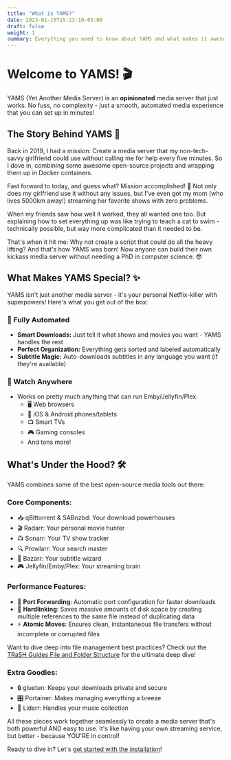 ```yaml
---
title: "What is YAMS?"
date: 2023-01-10T15:23:19-03:00
draft: false
weight: 1
summary: Everything you need to know about YAMS and what makes it awesome
---
```


# Welcome to YAMS! 🎬

YAMS (Yet Another Media Server) is an **opinionated** media server that just works. No fuss, no complexity - just a smooth, automated media experience that you can set up in minutes!

## The Story Behind YAMS 📖

Back in 2019, I had a mission: Create a media server that my non-tech-savvy girlfriend could use without calling me for help every five minutes. So I dove in, combining some awesome open-source projects and wrapping them up in Docker containers.

Fast forward to today, and guess what? Mission accomplished! 🎉 Not only does my girlfriend use it without any issues, but I've even got my mom (who lives 5000km away!) streaming her favorite shows with zero problems.

When my friends saw how well it worked, they all wanted one too. But explaining how to set everything up was like trying to teach a cat to swim - technically possible, but way more complicated than it needed to be. 

That's when it hit me: Why not create a script that could do all the heavy lifting? And that's how YAMS was born! Now anyone can build their own kickass media server without needing a PhD in computer science. 😎

## What Makes YAMS Special? ✨

YAMS isn't just another media server - it's your personal Netflix-killer with superpowers! Here's what you get out of the box:

### 🤖 Fully Automated
- **Smart Downloads:** Just tell it what shows and movies you want - YAMS handles the rest
- **Perfect Organization:** Everything gets sorted and labeled automatically
- **Subtitle Magic:** Auto-downloads subtitles in any language you want (if they're available)

### 📱 Watch Anywhere
- Works on pretty much anything that can run Emby/Jellyfin/Plex:
  - 🖥️ Web browsers
  - 📱 iOS & Android phones/tablets
  - 📺 Smart TVs
  - 🎮 Gaming consoles
  - And tons more!

## What's Under the Hood? 🛠️

YAMS combines some of the best open-source media tools out there:

### Core Components:
- 📥 qBittorrent & SABnzbd: Your download powerhouses
- 🎬 Radarr: Your personal movie hunter
- 📺 Sonarr: Your TV show tracker
- 🔍 Prowlarr: Your search master
- 💬 Bazarr: Your subtitle wizard
- 🎮 Jellyfin/Emby/Plex: Your streaming brain

### Performance Features:
- 🚄 **Port Forwarding**: Automatic port configuration for faster downloads
- 🔗 **Hardlinking**: Saves massive amounts of disk space by creating multiple references to the same file instead of duplicating data
- ⚡ **Atomic Moves**: Ensures clean, instantaneous file transfers without incomplete or corrupted files

Want to dive deep into file management best practices? Check out the [TRaSH Guides File and Folder Structure](https://trash-guides.info/File-and-Folder-Structure/) for the ultimate deep dive!

### Extra Goodies:
- 🔒 gluetun: Keeps your downloads private and secure
- 🎛️ Portainer: Makes managing everything a breeze
- 🎵 Lidarr: Handles your music collection

All these pieces work together seamlessly to create a media server that's both powerful AND easy to use. It's like having your own streaming service, but better - because YOU'RE in control! 

Ready to dive in? Let's [get started with the installation](/install/steps)!
